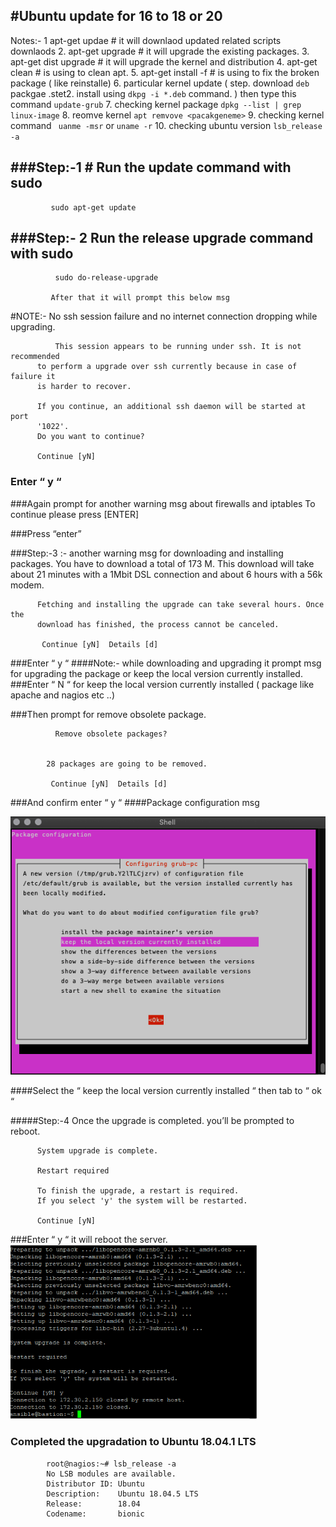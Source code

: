 #Ubuntu update for 16 to 18 or 20
-----------------------------------------

   Notes:- 1   apt-get updae # it will downlaod updated related scripts downlaods
           2.   apt-get upgrade  # it will upgrade the existing packages.
           3.  apt-get dist upgrade # it will upgrade the kernel and distribution
           4. apt-get clean # is using to clean apt.
           5. apt-get  install -f # is  using to fix the broken package ( like reinstalle)
           6. particular  kernel update  (  step. download `deb` packgae .stet2. install using  `dkpg -i *.deb` command. ) then type this command `update-grub`
           7. checking kernel package `dpkg --list | grep linux-image`
           8. reomve kernel `apt remvove <pacakgeneme>`
           9. checking kernel command ` uanme -msr` or `uname -r`
           10. checking ubuntu version `lsb_release -a`


###Step:-1 # Run the update command with sudo 
--------------------------
             sudo apt-get update


###Step:- 2  Run the release upgrade command with sudo
-------------------------------------
              sudo do-release-upgrade
             
             After that it will prompt this below msg
#NOTE:- No ssh session failure and no internet connection dropping while upgrading.
    
              This session appears to be running under ssh. It is not recommended
          to perform a upgrade over ssh currently because in case of failure it
          is harder to recover.

          If you continue, an additional ssh daemon will be started at port
          '1022'.
          Do you want to continue?

          Continue [yN]
          
###   Enter “ y “
###Again prompt for another warning msg about firewalls and iptables
            To continue please press [ENTER]
            
###Press “enter”

###Step:-3 :- another warning msg for downloading and installing packages.
                  You have to download a total of 173 M. This download will take about
          21 minutes with a 1Mbit DSL connection and about 6 hours with a 56k
          modem.

          Fetching and installing the upgrade can take several hours. Once the
          download has finished, the process cannot be canceled.

           Continue [yN]  Details [d]
###Enter “ y “
####Note:-  while downloading and upgrading it prompt msg for upgrading the package or keep the local version currently installed.   
###Enter “ N “  for keep the local version currently installed ( package like apache and nagios etc ..)


###Then prompt for remove obsolete package. 
 
              Remove obsolete packages?


            28 packages are going to be removed.

             Continue [yN]  Details [d]
             
###And confirm enter “ y “
####Package configuration msg

   <img src="https://raw.githubusercontent.com/padalasurendramac/linuxadmin/main/Ubuntu_Upgrade/images/keep_the_local_version.png" >




####Select the “ keep the local version currently installed “ then tab to “ ok “

#####Step:-4 Once the upgrade is completed. you’ll be prompted to reboot.

          System upgrade is complete.

          Restart required

          To finish the upgrade, a restart is required.
          If you select 'y' the system will be restarted.

          Continue [yN]


###Enter “ y “ it will reboot the server.
        <img src="https://raw.githubusercontent.com/padalasurendramac/linuxadmin/main/Ubuntu_Upgrade/images/image1.png" >



### Completed the upgradation to Ubuntu 18.04.1 LTS
        
            root@nagios:~# lsb_release -a
            No LSB modules are available.
            Distributor ID: Ubuntu
            Description:    Ubuntu 18.04.5 LTS
            Release:        18.04
            Codename:       bionic


